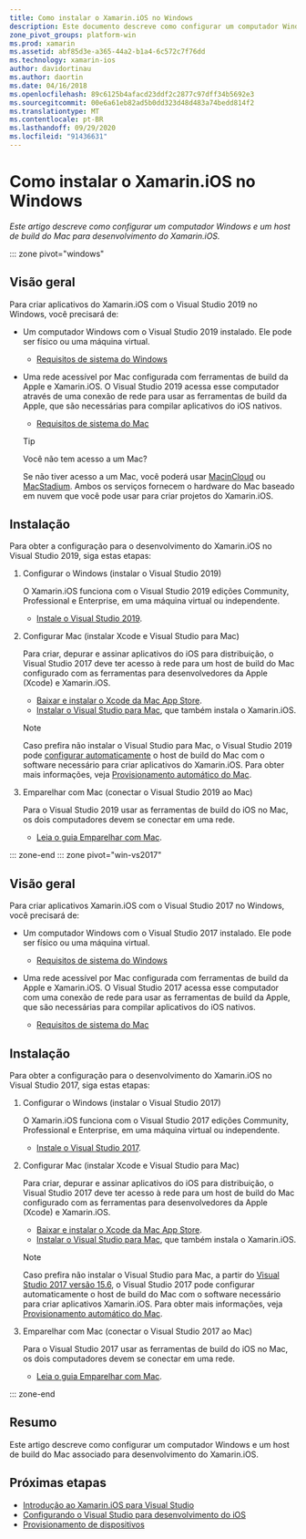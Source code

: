 ```yaml
---
title: Como instalar o Xamarin.iOS no Windows
description: Este documento descreve como configurar um computador Windows, como configurar um host de build Mac e como emparelhar o Windows com o Mac para desenvolvimento do Xamarin.iOS.
zone_pivot_groups: platform-win
ms.prod: xamarin
ms.assetid: abf85d3e-a365-44a2-b1a4-6c572c7f76dd
ms.technology: xamarin-ios
author: davidortinau
ms.author: daortin
ms.date: 04/16/2018
ms.openlocfilehash: 89c6125b4afacd23ddf2c2877c97dff34b5692e3
ms.sourcegitcommit: 00e6a61eb82ad5b0dd323d48d483a74bedd814f2
ms.translationtype: MT
ms.contentlocale: pt-BR
ms.lasthandoff: 09/29/2020
ms.locfileid: "91436631"
---
```

# <a name="installing-xamarinios-on-windows"></a>Como instalar o Xamarin.iOS no Windows

_Este artigo descreve como configurar um computador Windows e um host de build do Mac para desenvolvimento do Xamarin.iOS._

::: zone pivot="windows"

## <a name="overview"></a>Visão geral

Para criar aplicativos do Xamarin.iOS com o Visual Studio 2019 no Windows, você precisará de:

- Um computador Windows com o Visual Studio 2019 instalado. Ele pode ser físico ou uma máquina virtual.

  - [Requisitos de sistema do Windows](~/cross-platform/get-started/requirements.md#windows-requirements)

- Uma rede acessível por Mac configurada com ferramentas de build da Apple e Xamarin.iOS. O Visual Studio 2019 acessa esse computador através de uma conexão de rede para usar as ferramentas de build da Apple, que são necessárias para compilar aplicativos do iOS nativos.

  - [Requisitos de sistema do Mac](~/cross-platform/get-started/requirements.md#macos-requirements)

  > [!TIP]
  > Você não tem acesso a um Mac?
  >
  > Se não tiver acesso a um Mac, você poderá usar [MacinCloud](https://www.macincloud.com/pages/visual-studio-mac.html) ou [MacStadium](https://www.macstadium.com/). Ambos os serviços fornecem o hardware do Mac baseado em nuvem que você pode usar para criar projetos do Xamarin.iOS.

## <a name="setup"></a>Instalação

Para obter a configuração para o desenvolvimento do Xamarin.iOS no Visual Studio 2019, siga estas etapas:

1. Configurar o Windows (instalar o Visual Studio 2019)

    O Xamarin.iOS funciona com o Visual Studio 2019 edições Community, Professional e Enterprise, em uma máquina virtual ou independente.

    - [Instale o Visual Studio 2019](~/get-started/installation/windows.md).

2. Configurar Mac (instalar Xcode e Visual Studio para Mac)

    Para criar, depurar e assinar aplicativos do iOS para distribuição, o Visual Studio 2017 deve ter acesso à rede para um host de build do Mac configurado com as ferramentas para desenvolvedores da Apple (Xcode) e Xamarin.iOS.

    - [Baixar e instalar o Xcode da Mac App Store](https://itunes.apple.com/us/app/xcode/id497799835?mt=12).
    - [Instalar o Visual Studio para Mac](/visualstudio/mac/installation), que também instala o Xamarin.iOS.

    > [!NOTE]
    > Caso prefira não instalar o Visual Studio para Mac, o Visual Studio 2019 pode [configurar automaticamente](/visualstudio/releasenotes/vs2017-relnotes#automatic-macos-provisioning) o host de build do Mac com o software necessário para criar aplicativos do Xamarin.iOS.
    > Para obter mais informações, veja [Provisionamento automático do Mac](~/ios/get-started/installation/windows/connecting-to-mac/index.md#automatic-mac-provisioning).

3. Emparelhar com Mac (conectar o Visual Studio 2019 ao Mac)

    Para o Visual Studio 2019 usar as ferramentas de build do iOS no Mac, os dois computadores devem se conectar em uma rede.

    - [Leia o guia Emparelhar com Mac](~/ios/get-started/installation/windows/connecting-to-mac/index.md).

::: zone-end
::: zone pivot="win-vs2017"

## <a name="overview"></a>Visão geral

Para criar aplicativos Xamarin.iOS com o Visual Studio 2017 no Windows, você precisará de:

- Um computador Windows com o Visual Studio 2017 instalado. Ele pode ser físico ou uma máquina virtual.
  - [Requisitos de sistema do Windows](~/cross-platform/get-started/requirements.md#windows-requirements)

- Uma rede acessível por Mac configurada com ferramentas de build da Apple e Xamarin.iOS. O Visual Studio 2017 acessa esse computador com uma conexão de rede para usar as ferramentas de build da Apple, que são necessárias para compilar aplicativos do iOS nativos.
  - [Requisitos de sistema do Mac](~/cross-platform/get-started/requirements.md#macos-requirements)

## <a name="setup"></a>Instalação

Para obter a configuração para o desenvolvimento do Xamarin.iOS no Visual Studio 2017, siga estas etapas:

1. Configurar o Windows (instalar o Visual Studio 2017)

    O Xamarin.iOS funciona com o Visual Studio 2017 edições Community, Professional e Enterprise, em uma máquina virtual ou independente.

    - [Instale o Visual Studio 2017](~/get-started/installation/windows.md).

2. Configurar Mac (instalar Xcode e Visual Studio para Mac)

    Para criar, depurar e assinar aplicativos do iOS para distribuição, o Visual Studio 2017 deve ter acesso à rede para um host de build do Mac configurado com as ferramentas para desenvolvedores da Apple (Xcode) e Xamarin.iOS.

    - [Baixar e instalar o Xcode da Mac App Store](https://itunes.apple.com/us/app/xcode/id497799835?mt=12).
    - [Instalar o Visual Studio para Mac](/visualstudio/mac/installation), que também instala o Xamarin.iOS.

    > [!NOTE]
    > Caso prefira não instalar o Visual Studio para Mac, a partir do [Visual Studio 2017 versão 15.6](/visualstudio/releasenotes/vs2017-relnotes#automatic-macos-provisioning), o Visual Studio 2017 pode configurar automaticamente o host de build do Mac com o software necessário para criar aplicativos Xamarin.iOS. Para obter mais informações, veja [Provisionamento automático do Mac](~/ios/get-started/installation/windows/connecting-to-mac/index.md#automatic-mac-provisioning).

3. Emparelhar com Mac (conectar o Visual Studio 2017 ao Mac)

    Para o Visual Studio 2017 usar as ferramentas de build do iOS no Mac, os dois computadores devem se conectar em uma rede.

    - [Leia o guia Emparelhar com Mac](~/ios/get-started/installation/windows/connecting-to-mac/index.md).

::: zone-end

## <a name="summary"></a>Resumo

Este artigo descreve como configurar um computador Windows e um host de build do Mac associado para desenvolvimento do Xamarin.iOS.

## <a name="next-steps"></a>Próximas etapas

- [Introdução ao Xamarin.iOS para Visual Studio](introduction-to-xamarin-ios-for-visual-studio.md)
- [Configurando o Visual Studio para desenvolvimento do iOS](config-options.md)
- [Provisionamento de dispositivos](~/ios/get-started/installation/device-provisioning/index.md)